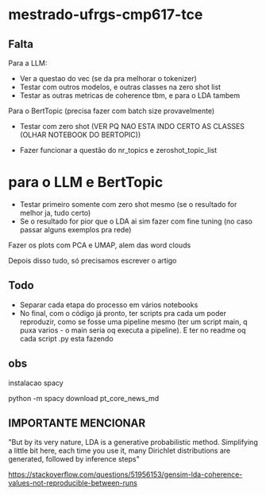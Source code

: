 # mestrado-ufrgs-cmp617-tce

## Falta

Para a LLM:
- Ver a questao do vec (se da pra melhorar o tokenizer)
- Testar com outros modelos, e outras classes na zero shot list
- Testar as outras metricas de coherence tbm, e para o LDA tambem

Para o BertTopic (precisa fazer com batch size provavelmente)
- Testar com zero shot (VER PQ NAO ESTA INDO CERTO AS CLASSES (OLHAR NOTEBOOK DO BERTOPIC))

- Fazer funcionar a questão do nr_topics e zeroshot_topic_list


# para o LLM e BertTopic
- Testar primeiro somente com zero shot mesmo (se o resultado for melhor ja, tudo certo)
- Se o resultado for pior que o LDA ai sim fazer com fine tuning (no caso passar alguns exemplos pra rede)



Fazer os plots com PCA e UMAP, alem das word clouds


Depois disso tudo, só precisamos escrever o artigo


## Todo

- Separar cada etapa do processo em vários notebooks
- No final, com o código já pronto, ter scripts pra cada um poder reproduzir, como se fosse uma pipeline mesmo (ter um script main, q puxa varios - o main seria oq executa a pipeline).  E ter no readme oq cada script .py esta fazendo

## obs

instalacao spacy

python -m spacy download pt_core_news_md


## IMPORTANTE MENCIONAR 

"But by its very nature, LDA is a generative probabilistic method. Simplifying a little bit here, each time you use it, many Dirichlet distributions are generated, followed by inference steps"

https://stackoverflow.com/questions/51956153/gensim-lda-coherence-values-not-reproducible-between-runs
